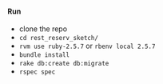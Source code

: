#### Run
- clone the repo
- `cd rest_reserv_sketch/`
- `rvm use ruby-2.5.7` or `rbenv local 2.5.7`
- `bundle install`
- `rake db:create db:migrate`
- `rspec spec`
